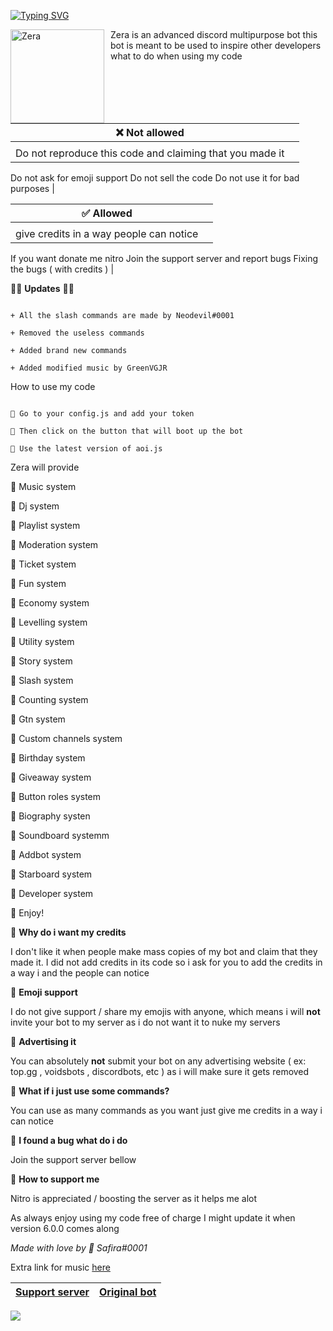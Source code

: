 



[![Typing SVG](https://readme-typing-svg.herokuapp.com?color=F74B3C&lines=Introducing+Zera;The+best+discord+bot;Made+by+Safira)](https://git.io/typing-svg)





<img width="150" height="150" align="left" style="float: left; margin: 0 10px 0 0;" alt="Zera" src="https://media.discordapp.net/attachments/963635146765000704/963723062807756860/unknown.png"> 
Zera is an advanced discord multipurpose bot
this bot is meant to be used to inspire other developers
what to do when using my code





| ❌ Not allowed | |
| ----------- | ----------- |
|       |        |
| Do not reproduce this code and claiming that you made it
Do not ask for emoji support
Do not sell the code
Do not use it for bad purposes   |

| ✅ Allowed |  |
| ----------- | ----------- |
|       |        |
| give credits in a way people can notice
If you want donate me nitro 
Join the support server and report bugs
Fixing the bugs ( with credits )    | 


🔹🔹 __Updates__ 🔹🔹
```

+ All the slash commands are made by Neodevil#0001

+ Removed the useless commands

+ Added brand new commands

+ Added modified music by GreenVGJR

```






How to use my code 

```

🔹 Go to your config.js and add your token

🔹 Then click on the button that will boot up the bot

🔹 Use the latest version of aoi.js
```

Zera will provide

🔸 Music system

🔸 Dj system

🔸 Playlist system

🔸 Moderation system

🔸 Ticket system

🔸 Fun system

🔸 Economy system

🔸 Levelling system

🔸 Utility system

🔸 Story system

🔸 Slash system 

🔸 Counting system

🔸 Gtn system

🔸 Custom channels system

🔸 Birthday system

🔸 Giveaway system

🔸 Button roles system

🔸 Biography systen

🔸 Soundboard systemm

🔸 Addbot system

🔸 Starboard system

🔸 Developer system

🔹 Enjoy!

🔹 __Why do i want my credits__

I don't like it when people make mass copies of my bot and claim that they made it. I did not add credits in its code so i ask for you to add the credits in a way i and the people can notice

🔹 __Emoji support__

I do not give support / share my emojis with anyone, which means i will **not** invite your bot to my server as i do not want it to nuke my servers

🔹 __Advertising it__

You can absolutely **not** submit your bot on any advertising website ( ex: top.gg , voidsbots , discordbots, etc ) as i will make sure it gets removed

🔹 __What if i just use some commands?__

You can use as many commands as you want just give me credits in a way i can notice

🔹 __I found a bug what do i do__

Join the support server bellow

🔹 __How to support me__

Nitro is appreciated / boosting the server as it helps me alot

As always enjoy using my code free of charge
I might update it when version 6.0.0 comes along 

*Made with love by 🌺 Safira#0001*

Extra link for music [here](https://github.com/GreenVGJR/amc-aoijs/tree/handler-v5/commands)

|[Support server](https://discord.gg/AyCWGr4zj6)|[Original bot](https://discord.com/api/oauth2/authorize?client_id=957196693298896906&permissions=1479549643895&scope=bot%20applications.commands)
|---|---|

![](https://media.discordapp.net/attachments/963635146765000704/963721983655305266/Sky_4.gif?width=842&height=420)
